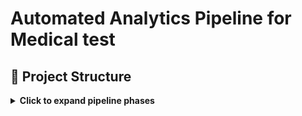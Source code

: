# **Automated Analytics Pipeline for Medical test**

## 📁 Project Structure

<details>
<summary><strong>Click to expand pipeline phases</strong></summary>

##(creation of Public version is in process 🛠️, original version (1st step) was launched on March 2025, tested and works properly)

### **3-step-process-pipeline**

 [`1_doc-automation`](https://github.com/gnrtd/medical_assistance_public/tree/1_doc-automation)
 [`2_archive-to-csv`](https://github.com/gnrtd/medical_assistance_public/tree/2_archive-to-csv)
 [`3_analytics-insights`](https://github.com/gnrtd/medical_assistance_public/tree/3_analytics-insights)

### 📁 Repository Structure

- `visuals/` – infographics, interface mockups
- `docs/` -  project documentation including branch-specific READMEs
  
### 📄 Detailed Documentation

- `1_doc-automation` [Automation: Word & Email Templates. Power Shell, Task Scheduler, App Script](docs/README_1_doc-automation.md)
- `2_archive-to-csv` [ETL: Archive to CSV. SQL, Python](docs/README_2_archive-to-csv.md)
- `3_analytics-insights` [Analytics & Dashboards. Tableau](docs/README_3_analytics-insights.md)

---

###  [`1_doc-automation`](https://github.com/gnrtd/medical_assistance_public/tree/1_doc-automation)
- Automates daily generation of Word report templates using 6 different schedules a month.  
- Includes dynamic folder creation, templating, and 📧 email draft scheduling via PowerShell and Google Apps Script.

---

###  [`2_archive-to-csv`](https://github.com/gnrtd/medical_assistance_public/tree/2_archive-to-csv)
- Parses and cleans archived report files 📂.  
- Extracts data and normalizes it into CSV for SQL/Excel pipelines.

---

###  [`3_analytics-insights`](https://github.com/gnrtd/medical_assistance_public/tree/3_analytics-insights)
- Visualizes trends using Tableau 📈.  
- Analyzes office workloads and gives other essential insights.

---

🔐 Disclaimer All names, schedules, and content are synthetic. This branch is designed strictly for portfolio demonstration and technical evaluation purposes.

</details>




